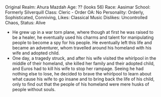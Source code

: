 Original Realm: Ahura Mazdah 
Age: ?? (looks 56)
Race: Aasimar
School: Formerly Silverquill
Class: Cleric - Order
OA: No
Personality: Orderly, Sophisticated, Conniving, 
Likes: Classical Music
Dislikes: Uncontrolled Chaos, 
Status: Alive

- He grew up in a war torn plane, where though at first he was raised to be a healer, he eventually used his charms and talent for manipulating people to become a spy for his people. He eventually left this life and became an adventurer, whom travelled around his homeland with his wife and adopted child. 
- One day, a tragedy struck, and after his wife visited the whirlpool in the middle of their homeland, she killed her family and their adopted child, and Euros had to kill his wife to stop her rampage. Seeing he had nothing else to lose, he decided to brave the whirlpool to learn about what cause his wife to go insane and to bring back the life of his child, only to find out that the people of his homeland were mere husks of people without souls. 
